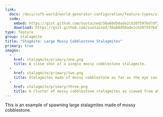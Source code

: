 ```yaml
---
link:
  docs: /docs/cofh-world/world-generator-configuration/feature-types/stalagmite/
  code:
    embed: https://gist.github.com/sustained/56a68d50ade2cb207597bd7df28ecf46.js
    download: https://gist.github.com/sustained/56a68d50ade2cb207597bd7df28ecf46/archive/b7158797acd407d5e8caeb82d007bb4649a7e107.zip
type: feature
group: stalagmite
title: "Stagmite: Large Mossy Cobblestone Stalagmites"
primary: true
images:
  -
    href: stalagmite/primary/one.png
    title: A close shot of a single mossy cobblestone stalagmite.
  -
    href: stalagmite/primary/two.png
    title: Stalagmites made of mossy cobblestone as far as the eye can see.
  -
    href: stalagmite/primary/three.png
    title: A cluster of mossy cobblestone stalagmites as viewed from above.
---
```


This is an example of spawning large stalagmites made of mossy cobblestone.
